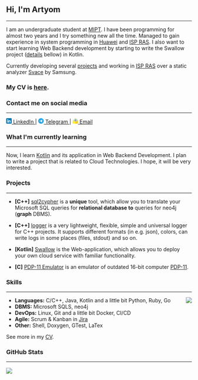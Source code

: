## Hi, I'm Artyom
---

I am an undergraduate student at [MIPT](https://mipt.ru/english/).
I have been programming for almost two years and I try something new all the time.
Managed to gain experience in system programming in
[Huawei](https://career.huawei.ru/rri/en/)
and [ISP RAS](https://www.ispras.ru/).
I also want to start learning Web Backend development by starting to write the Swallow project
([details](#projects) bellow) in Kotlin.

Currently developing several [projects](#-projects) and working in
[ISP RAS](https://www.ispras.ru/)
over a static analyzer
[Svace](https://www.ispras.ru/en/technologies/svace/) by Samsung.

### My CV is [here](https://github.com/temikfart/temikfart/blob/main/CV/pdf/cv-en.pdf).



### Contact me on social media
---

<a href="https://linkedin.com/in/artyom-fartygin-61890024a">
    <img src="images/linkedin.png" alt="LinkedIn" width="15"/>
    LinkedIn
</a>
|
<a href="https://t.me/temikfart">
    <img src="images/telegram.png" alt="LinkedIn" width="15"/>
    Telegram
</a>
|
<a href="mailto:xadintak1@mail.ru">
    <img src="images/email.png" alt="LinkedIn" width="15"/>
    Email
</a>



### What I'm currently learning
---

Now, I learn [Kotlin](https://kotlinlang.org/)
and its application in Web Backend Development. I plan to write a project
that is related to Cloud Technologies. I hope, it will be very interested.



### Projects
---

* **[C++]** [sql2cypher](https://github.com/temikfart/sql2cypher)
is a **unique** tool, which allow you to translate your Microsoft SQL queries
for **relational database to** queries for neo4j (**graph** DBMS).

* **[C++]** [logger](https://github.com/temikfart/logger)
is a very lightweight, flexible, simple and universal logger for C++ projects.
It supports different formats (in e.g. json), colors, can write logs
in some places (files, stdout) and so on.

* **[Kotlin]** [Swallow]()
is the Web-application, which allows you to deploy your own cloud service
with familiar functionality. 

* **[C]** [PDP-11 Emulator](https://github.com/temikfart/pdp11-emulator)
is an emulator of outdated 16-bit computer
[PDP-11](https://en.wikipedia.org/wiki/PDP-11).



### Skills
---

<a href="https://github.com/anuraghazra/github-readme-stats">
    <img align="right" src="https://github-readme-stats.vercel.app/api/top-langs/?username=temikfart&hide=Common%20Lisp&layout=compact&langs_count=6&exclude_repo=GIS-Excelsior&custom_title=Most%20used%20languages%20on%20GitHub"/>
</a>

* **Languages:** C/C++, Java, Kotlin and a little bit Python, Ruby, Go
* **DBMS:** Microsoft SQLS, neo4j
* **DevOps:** Linux, Git and a little bit Docker, CI/CD
* **Agile:** Scrum & Kanban in [Jira](https://www.atlassian.com/ru/software/jira)
* **Other:** Shell, Doxygen, GTest, LaTex

See more in my [CV](https://github.com/temikfart/temikfart/blob/main/CV/pdf/cv-en.pdf).



### GitHub Stats
---

<a href="https://github.com/anuraghazra/github-readme-stats">
    <img align="center" src="https://github-readme-stats.vercel.app/api?username=temikfart&hide=contribs&hide_title=true&show_icons=true&include_all_commits=true&count_private=true"/>
</a>
